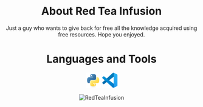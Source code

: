 <h1 align="center">About Red Tea Infusion</h1>
  <p align="center">
    Just a guy who wants to give back for free all the knowledge acquired using free resources. Hope you enjoyed.
  </p>

<h1 align="center">Languages and Tools</h1>
  <p align="center">
    <img src="https://github.com/devicons/devicon/blob/master/icons/python/python-original.svg" alt="python" width="40" height="40"/>
    <img src="https://github.com/devicons/devicon/blob/master/icons/vscode/vscode-original.svg" alt="Visual Studio Code" width="40" height="40"/>
  </p>

<p align="center">
  <img src="https://komarev.com/ghpvc/?username=RedTeaInfusion&label=Profile%20views&color=0e75b6&style=flat" alt="RedTeaInfusion" />
</p>
